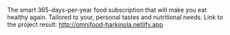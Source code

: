 The smart 365-days-per-year food subscription that will make you eat healthy again. Tailored to your, personal tastes and nutritional needs.
Link to the project result: http://omnifood-harkinola.netlify.app

